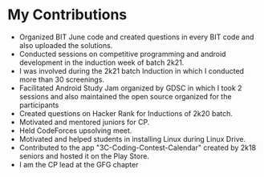 # My Contributions

* Organized BIT June code and created questions in every BIT code and also uploaded the solutions.
* Conducted sessions on competitive programming and android development in the induction week of batch 2k21.
* I was involved during the 2k21 batch Induction in which I conducted more than 30 screenings.
* Facilitated Android Study Jam organized by GDSC in which I took 2 sessions and also maintained the open source organized for the participants
* Created questions on Hacker Rank for Inductions of 2k20 batch.
* Motivated and mentored juniors for CP.
* Held CodeForces upsolving meet.
* Motivated and helped students in installing Linux during Linux Drive.
* Contributed to the app "3C-Coding-Contest-Calendar" created by 2k18 seniors and hosted it on the Play Store.
* I am the CP lead at the GFG chapter 

